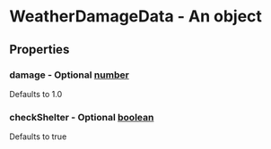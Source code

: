 

# WeatherDamageData - An object



## Properties



### damage - Optional [number](number)



Defaults to 1.0



### checkShelter - Optional [boolean](boolean)



Defaults to true

